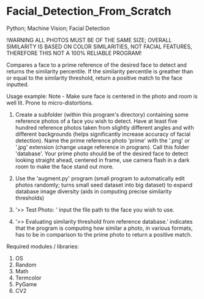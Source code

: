 # Facial_Detection_From_Scratch
Python; Machine Vision; Facial Detection

!WARNING ALL PHOTOS MUST BE OF THE SAME SIZE; OVERALL SIMILARITY IS BASED ON COLOR SIMILARITIES, NOT FACIAL FEATURES, THEREFORE THIS NOT A 100% RELIABLE PROGRAM! 

Compares a face to a prime reference of the desired face to detect and returns the similarity percentile. If the similarity percentile is greather than or equal to the similarity threshold, return a positive match 
to the face inputted.

Usage example:
  Note - Make sure face is centered in the photo and room is well lit. Prone to micro-distortions.
  1. Create a subfolder (within this program's directory) containing some reference photos of a face you wish to detect. Have at least five hundred reference photos taken from
     slightly different angles and with different backgrounds (helps significantly increase accuracy of facial detection). Name the prime reference photo 'prime' with the '.png' or '.jpg' extension (change usage
     reference in program). Call this folder 'database'. Your prime photo should be of the desired face to detect looking straight ahead, centered in frame, use camera flash in a dark room to make the face stand out         more.
     
  3. Use the 'augment.py' program (small program to automatically edit photos randomly; turns small seed dataset into big dataset) to expand database image diversity (aids in computing precise similarity thresholds)
  4. '>> Test Photo: ' input the file path to the face you wish to use.
  5. '>> Evaluating similarity threshold from reference database.' indicates that the program is computing how similar a photo, in various formats, has to be in comparison to the prime photo to return a positive match.

Required modules / libraries:
  1. OS
  2. Random
  3. Math
  4. Termcolor
  5. PyGame
  6. CV2
